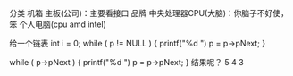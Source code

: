 分类
机箱 
主板(公司)：主要看接口 品牌
中央处理器CPU(大脑)：你脑子不好使，笨 个人电脑(cpu amd intel)

给一个链表
int i = 0;
while ( p != NULL )
{
	printf("%d ")
	p = p->pNext;
}

while ( p->pNext )
{
	printf("%d ")
	p = p->pNext;
}
结果呢？ 
5 4 3

